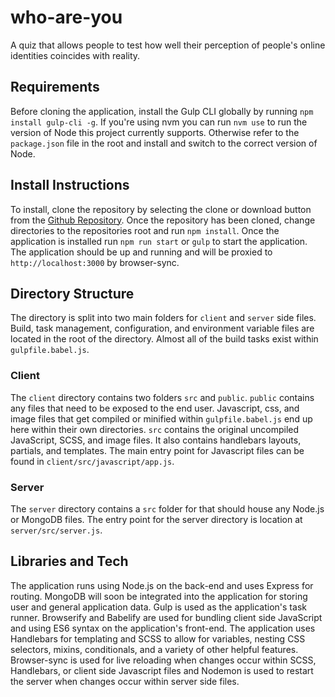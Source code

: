 # who-are-you
A quiz that allows people to test how well their perception of people's online identities coincides with reality.

## Requirements

Before cloning the application, install the Gulp CLI globally by running `npm install gulp-cli -g`. If you're using nvm you can run `nvm use` to run the version of Node this project currently supports. Otherwise refer to the `package.json` file in the root and install and switch to the correct version of Node.

## Install Instructions

To install, clone the repository by selecting the clone or download button from the [Github Repository](https://github.com/BuildBuds/who-are-you). Once the repository has been cloned, change directories to the repositories root and run `npm install`. Once the application is installed run `npm run start` or `gulp` to start the application. The application should be up and running and will be proxied to `http://localhost:3000` by browser-sync.

## Directory Structure

The directory is split into two main folders for `client` and `server` side files. Build, task management, configuration, and environment variable files are located in the root of the directory. Almost all of the build tasks exist within `gulpfile.babel.js`.

### Client

The `client` directory contains two folders `src` and `public`. `public` contains any files that need to be exposed to the end user. Javascript, css, and image files that get compiled or minified within `gulpfile.babel.js` end up here within their own directories. `src` contains the original uncompiled JavaScript, SCSS, and image files. It also contains handlebars layouts, partials, and templates. The main entry point for Javascript files can be found in `client/src/javascript/app.js`.


### Server

The `server` directory contains a `src` folder for that should house any Node.js or MongoDB files. The entry point for the server directory is location at `server/src/server.js`.

## Libraries and Tech

The application runs using Node.js on the back-end and uses Express for routing. MongoDB will soon be integrated into the application for storing user and general application data. Gulp is used as the application's task runner. Browserify and Babelify are used for bundling client side JavaScript and using ES6 syntax on the application's front-end. The application uses Handlebars for templating and SCSS to allow for variables, nesting CSS selectors, mixins, conditionals, and a variety of other helpful features. Browser-sync is used for live reloading when changes occur within SCSS, Handlebars, or client side Javascript files and Nodemon is used to restart the server when changes occur within server side files. 
